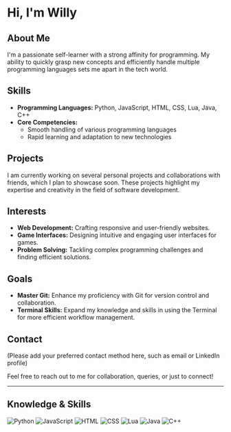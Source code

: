 # Hi, I'm Willy

## About Me
I'm a passionate self-learner with a strong affinity for programming. My ability to quickly grasp new concepts and efficiently handle multiple programming languages sets me apart in the tech world.

## Skills
- **Programming Languages:** Python, JavaScript, HTML, CSS, Lua, Java, C++
- **Core Competencies:**
  - Smooth handling of various programming languages
  - Rapid learning and adaptation to new technologies

## Projects
I am currently working on several personal projects and collaborations with friends, which I plan to showcase soon. These projects highlight my expertise and creativity in the field of software development.

## Interests
- **Web Development:** Crafting responsive and user-friendly websites.
- **Game Interfaces:** Designing intuitive and engaging user interfaces for games.
- **Problem Solving:** Tackling complex programming challenges and finding efficient solutions.

## Goals
- **Master Git:** Enhance my proficiency with Git for version control and collaboration.
- **Terminal Skills:** Expand my knowledge and skills in using the Terminal for more efficient workflow management.

## Contact
(Please add your preferred contact method here, such as email or LinkedIn profile)

Feel free to reach out to me for collaboration, queries, or just to connect!

---

## Knowledge & Skills

![Python](https://img.shields.io/badge/Python-%233776AB.svg?style=for-the-badge&logo=python&logoColor=white)
![JavaScript](https://img.shields.io/badge/JavaScript-%23F7DF1E.svg?style=for-the-badge&logo=javascript&logoColor=black)
![HTML](https://img.shields.io/badge/HTML-%23E34F26.svg?style=for-the-badge&logo=html5&logoColor=white)
![CSS](https://img.shields.io/badge/CSS-%231572B6.svg?style=for-the-badge&logo=css3&logoColor=white)
![Lua](https://img.shields.io/badge/Lua-%232C2D72.svg?style=for-the-badge&logo=lua&logoColor=white)
![Java](https://img.shields.io/badge/Java-%23ED8B00.svg?style=for-the-badge&logo=java&logoColor=white)
![C++](https://img.shields.io/badge/C++-%2300599C.svg?style=for-the-badge&logo=c%2B%2B&logoColor=white)
